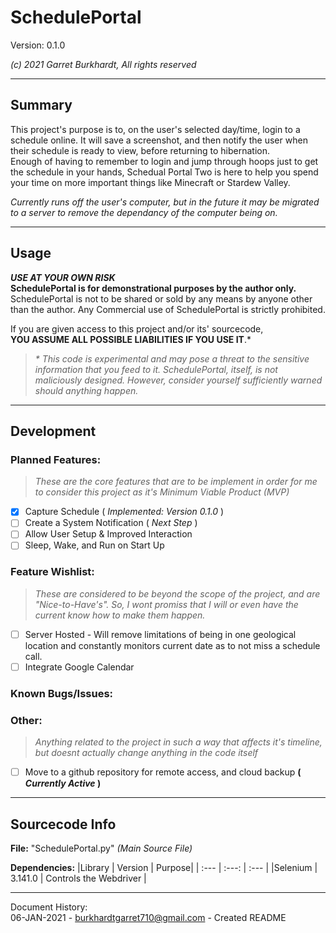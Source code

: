 # SchedulePortal  
Version: 0.1.0

*(c) 2021 Garret Burkhardt, All rights reserved*

---

## Summary
This project's purpose is to, on the user's selected day/time, login to a schedule online. It will save a screenshot, and then notify the user when their schedule is ready to view, before returning to hibernation.  
Enough of having to remember to login and jump through hoops just to get the schedule in your hands, Schedual Portal Two is here to help you spend your time on more important things like Minecraft or Stardew Valley.  

*Currently runs off the user's computer, but in the future it may be migrated to a server to remove the dependancy of the computer being on.*

---

## Usage
***USE AT YOUR OWN RISK***  
**SchedulePortal is for demonstrational purposes by the author only.** SchedulePortal is not to be shared or sold by any means by anyone other than the author. Any Commercial use of SchedulePortal is strictly prohibited.  

If you are given access to this project and/or its' sourcecode,  
**YOU ASSUME ALL POSSIBLE LIABILITIES IF YOU USE IT**.\*

> *\* This code is experimental and may pose a threat to the sensitive information that you feed to it. SchedulePortal, itself, is not maliciously designed. However, consider yourself sufficiently warned should anything happen.*

---

## Development

### Planned Features:
> *These are the core features that are to be implement in order for me to consider this project as it's Minimum Viable Product (MVP)*

- [x] Capture Schedule ( *Implemented: Version 0.1.0* )
- [ ] Create a System Notification ( *Next Step* )
- [ ] Allow User Setup & Improved Interaction
- [ ] Sleep, Wake, and Run on Start Up

### Feature Wishlist:  
> *These are considered to be beyond the scope of the project, and are "Nice-to-Have's". So, I wont promiss that I will or even have the current know how to make them happen.*

- [ ] Server Hosted - Will remove limitations of being in one geological location and constantly monitors current date as to not miss a schedule call.
- [ ] Integrate Google Calendar

### Known Bugs/Issues:

### Other:
> *Anything related to the project in such a way that affects it's timeline, but doesnt actually change anything in the code itself*

- [ ] Move to a github repository for remote access, and cloud backup **( *Currently Active* )**

---

## Sourcecode Info
**File:** "SchedulePortal.py" *(Main Source File)*

**Dependencies:**
|Library | Version | Purpose|
| :--- | :---: | :--- |
|Selenium | 3.141.0 | Controls the Webdriver |

---

Document History:  
06-JAN-2021 - <burkhardtgarret710@gmail.com> - Created README
